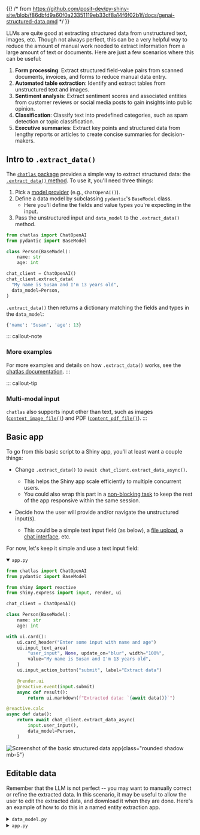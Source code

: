 {{!
/* from https://github.com/posit-dev/py-shiny-site/blob/f86dbfd9a60f0a23351119eb33df8a14f6f02b1f/docs/genai-structured-data.qmd */
}}

<DOCUMENTATION LABEL="Shiny Chatbots structured data">
LLMs are quite good at extracting structured data from unstructured text, images, etc.
Though not always perfect, this can be a very helpful way to reduce the amount of manual work needed to extract information from a large amount of text or documents.
Here are just a few scenarios where this can be useful:

1. **Form processing**: Extract structured field-value pairs from scanned documents, invoices, and forms to reduce manual data entry.
2. **Automated table extraction**: Identify and extract tables from unstructured text and images.
3. **Sentiment analysis**: Extract sentiment scores and associated entities from customer reviews or social media posts to gain insights into public opinion.
4. **Classification**: Classify text into predefined categories, such as spam detection or topic classification.
5. **Executive summaries**: Extract key points and structured data from lengthy reports or articles to create concise summaries for decision-makers.

## Intro to `.extract_data()`

The [`chatlas` package](https://posit-dev.github.io/chatlas/) provides a simple way to extract structured data: the [`.extract_data()` method](https://posit-dev.github.io/chatlas/reference/Chat.html#chatlas.Chat.extract_data).
To use it, you'll need three things:

1. Pick a [model provider](https://posit-dev.github.io/chatlas/reference/) (e.g., `ChatOpenAI()`).
2. Define a data model by subclassing `pydantic`'s `BaseModel` class.
    - Here you'll define the fields and value types you're expecting in the input.
3. Pass the unstructured input and `data_model` to the `.extract_data()` method.

```python
from chatlas import ChatOpenAI
from pydantic import BaseModel

class Person(BaseModel):
    name: str
    age: int

chat_client = ChatOpenAI()
chat_client.extract_data(
  "My name is Susan and I'm 13 years old",
  data_model=Person,
)
```

`.extract_data()` then returns a dictionary matching the fields and types in the `data_model`:

```python
{'name': 'Susan', 'age': 13}
```


::: callout-note
### More examples

For more examples and details on how `.extract_data()` works, see the [chatlas documentation](https://posit-dev.github.io/chatlas/structured-data.html).
:::

::: callout-tip
### Multi-modal input

`chatlas` also supports input other than text, such as images ([`content_image_file()`](https://posit-dev.github.io/chatlas/reference/content_image_file.html)) and PDF ([`content_pdf_file()`](https://posit-dev.github.io/chatlas/reference/content_pdf_file.html)).
:::

## Basic app

To go from this basic script to a Shiny app, you'll at least want a couple things:

* Change `.extract_data()` to `await chat_client.extract_data_async()`.
    - This helps the Shiny app scale efficiently to multiple concurrent users.
    - You could also wrap this part in a [non-blocking task](nonblocking.qmd) to keep the rest of the app responsive within the same session.

* Decide how the user will provide and/or navigate the unstructured input(s).
    - This could be a simple text input field (as below), a [file upload](../api/express/express.ui.input_file.qmd), a [chat interface](genai-chatbots.qmd), etc.

For now, let's keep it simple and use a text input field:

<details open>
<summary> <code>app.py</code> </summary>

```python
from chatlas import ChatOpenAI
from pydantic import BaseModel

from shiny import reactive
from shiny.express import input, render, ui

chat_client = ChatOpenAI()

class Person(BaseModel):
    name: str
    age: int

with ui.card():
    ui.card_header("Enter some input with name and age")
    ui.input_text_area(
        "user_input", None, update_on="blur", width="100%",
        value="My name is Susan and I'm 13 years old",
    )
    ui.input_action_button("submit", label="Extract data")

    @render.ui
    @reactive.event(input.submit)
    async def result():
        return ui.markdown(f"Extracted data: `{await data()}`")

@reactive.calc
async def data():
    return await chat_client.extract_data_async(
        input.user_input(),
        data_model=Person,
    )
```

</details>


![Screenshot of the basic structured data app](/images/genai-structured-basic.png){class="rounded shadow mb-5"}


## Editable data

Remember that the LLM is not perfect -- you may want to manually correct or refine the extracted data.
In this scenario, it may be useful to allow the user to edit the extracted data, and download it when they are done.
Here's an example of how to do this in a named entity extraction app.

<details>
<summary> <code>data_model.py</code> </summary>

```python
from pydantic import BaseModel, Field

class NamedEntity(BaseModel):
    """Named entity in the text."""

    name: str = Field(description="The extracted entity name")

    type_: str = Field(
        description="The entity type, e.g. 'person', 'location', 'organization'"
    )

    context: str = Field(
        description="The context in which the entity appears in the text."
    )

class NamedEntities(BaseModel):
    """Named entities in the text."""

    entities: list[NamedEntity] = Field(description="Array of named entities")

_ = NamedEntities.model_rebuild()
```

</details>


<details>
<summary> <code>app.py</code> </summary>

```python
import pandas as pd
from chatlas import ChatOpenAI
from faicons import icon_svg

from shiny import reactive
from shiny.express import input, render, ui

from data_model import NamedEntities

chat_client = ChatOpenAI()

with ui.card():
    ui.card_header("Named Entity Extraction")
    ui.input_text_area(
        "user_input", None, update_on="blur", width="100%",
        value="John works at Google in New York. He met with Sarah, the CEO of Acme Inc., last week in San Francisco.",
    )
    ui.input_action_button("submit", label="Extract", icon=icon_svg("paper-plane"))

with ui.card():
    with ui.card_header(class_="d-flex justify-content-between align-items-center"):
        "Extracted (editable) table"

        @render.download(filename="entities.csv", label="Download CSV")
        async def download():
            d = await data()
            yield d.to_csv(index=False)

    @render.data_frame
    async def data_frame():
        return render.DataGrid(
            await data(),
            editable=True,
            width="100%",
        )

@reactive.calc
@reactive.event(input.user_input)
async def data():
    d = await chat_client.extract_data_async(
        input.user_input(),
        data_model=NamedEntities,
    )
    df = pd.DataFrame(d["entities"])
    return df.rename(columns={"type_": "type"})
```

</details>
</DOCUMENTATION>
